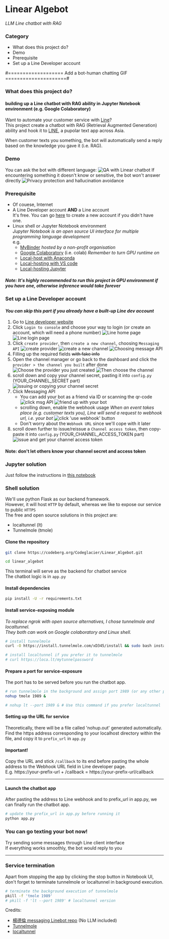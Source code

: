 # Linear Algebot
_LLM Line chatbot with RAG_

### Category
* What does this project do?
* Demo
* Prerequisite
* Set up a Line Developer account

#=================== Add a bot-human chatting GIF =====================#

### What does this project do?
#### building up a Line chatbot with RAG ability in Jupyter Notebook environment (e.g. Google Colaboratory) 

Want to automate your customer service with [Line](https://www.line.me/en/)?  
This project create a chatbot with RAG (Retrieval Augmented Generation) ability and hook it to [LINE](https://www.line.me/en/), a pupolar text app across Asia.

When customer texts you something, the bot will automatically send a reply based on the knowledge you gave it (i.e. RAG).

### Demo
You can ask the bot with different language:
![QA with Linear chatbot](https://codeberg.org/Codeglacier/Linear_Algebot/raw/branch/main/demo/chat_demo_host.png)
If encountering something it doesn't know or sensitive, the bot won't answer directly
![Privacy protection and hallucination avoidance](https://codeberg.org/Codeglacier/Linear_Algebot/raw/branch/main/demo/chat_demo_host0.png)

### Prerequisite
* Of couese, Internet
* A Line Developer account **AND** a Line account  
  It's free. You can go [here](https://developers.line.biz/en/) to create a new account if you didn't have one.
* Linux shell or Jupyter Notebook environment  
_Jupyter Notebook is an open source UI interface for multiple programming language development_  
e.g. 
    * [MyBinder](https://mybinder.org/)
      _hosted by a non-profit organisation_
    * [Google Colaboratory](https://colab.research.google.com/) (i.e. colab)
      _Remember to turn GPU runtime on_
    * [Local-host with Anaconda](https://www.anaconda.com/download)
    * [Local-hosting with VS code](https://code.visualstudio.com/)
    * [Local-hosting Jupyter](https://jupyter.org/install) 
##### Note: It's highly recommended to run this project in GPU environment if you have one, otherwise inference would take forever

### Set up a Line Developer account
#### _You can skip this part if you already have a built-up Line dev account_
1. Go to [Line developer website](https://developers.line.biz/en/)
2. Click `Login to console` and choose your way to login (or create an account, which will need a phone number)
![Line home page](https://codeberg.org/Codeglacier/Linear_Algebot/raw/branch/main/line_account/home_page.png)
![Line login page](https://codeberg.org/Codeglacier/Linear_Algebot/raw/branch/main/line_account/login.png)
3. Click `create provider`, then `create a new channel`, choosing `Messaging API`
![create provider](https://codeberg.org/Codeglacier/Linear_Algebot/raw/branch/main/line_account/click_provider.png)
![create a new channel](https://codeberg.org/Codeglacier/Linear_Algebot/raw/branch/main/line_account/create_channel.png)
![Choosing message API](https://codeberg.org/Codeglacier/Linear_Algebot/raw/branch/main/line_account/choose_msg_api.png)
4. Filling up the required fields ~~with fake info~~
5. Open the channel manager or go back to the dashboard and click the `provider > the channel you built` after done
![Choose the provider you just created](https://codeberg.org/Codeglacier/Linear_Algebot/raw/branch/main/line_account/click_provider.png)
![Then choose the channel](https://codeberg.org/Codeglacier/Linear_Algebot/raw/branch/main/line_account/click_channel.png)
6. scroll down and copy your channel secret, pasting it into `config.py` (YOUR_CHANNEL_SECRET part)
![issuing or copying your channel secret](https://codeberg.org/Codeglacier/Linear_Algebot/raw/branch/main/line_account/channel_secret.png)
7. Click Messaging API
    * You can add your bot as a friend via ID or scanning the qr-code
    ![click msg API](https://codeberg.org/Codeglacier/Linear_Algebot/raw/branch/main/line_account/click_messaging_API.png)
    ![friend up with your bot](https://codeberg.org/Codeglacier/Linear_Algebot/raw/branch/main/line_account/add_your_bot.png)
    * scrolling down, enable the webhook usage
    _When an event takes place (e.g. customer texts you), Line will send a request to webhook url, i.e. your bot_
    ![click 'use webhook' button](https://codeberg.org/Codeglacier/Linear_Algebot/raw/branch/main/line_account/enable_webhook.png)
    * Don't worry about the `Webhook URL` since we'll cope with it later
8. scroll down further to issue\/reissue a `Channel access token`, then copy-paste it into `config.py` (YOUR_CHANNEL_ACCESS_TOKEN part)
![issue and get your channel access token](https://codeberg.org/Codeglacier/Linear_Algebot/raw/branch/main/line_account/issue_channel_token.png)
#### Note: don't let others know your channel secret and access token

### Jupyter solution
Just follow the instructions in [this notebook](https://codeberg.org/Codeglacier/Linear_Algebot/raw/branch/main/chatbot.ipynb)

### Shell solution
We'll use python Flask as our backend framework.  
However, it will host `HTTP` by default, whereas we like to expose our service to public `HTTPS`  
The free and open source solutions in this project are:
* localtunnel (lt)
* Tunnelmole (tmole)

#### Clone the repository  
```bash
git clone https://codeberg.org/Codeglacier/Linear_Algebot.git

cd linear_algebot
```

This terminal will serve as the backend for chatbot service  
The chatbot logic is in `app.py`

#### Install dependencies
```bash
pip install -U -r requirements.txt
```

#### Install service-exposing module
_To replace ngrok with open source alternatives, I chose tunnelmole and localtunnel.  
They both can work on Google colaboratory and Linux shell._

```bash
# install tunnelmole
curl -O https://install.tunnelmole.com/xD345/install && sudo bash install

# install localtunnel if you prefer it to tunnelmole
# curl https://loca.lt/mytunnelpassword
```

#### Prepare a port for service-exposure
The port has to be served before you run the chatbot app.

```bash
# run tunnelmole in the background and assign port 1989 (or any other port you like)
nohup tmole 1989 & 

# nohup lt --port 1989 & # Use this command if you prefer localtunnel
```

#### Setting up the URL for service
Theoretically, there will be a file called 'nohup.out' generated automatically.  
Find the https address corresponding to your localhost directory within the file, and copy it to `prefix_url` in `app.py`

#### **Important!**
Copy the URL and stick `/callback` to its end before pasting the whole address to the Webhook URL field in Line developer page.  
E.g. https://your-prefix-url \+ /callback = https://your-prefix-url/callback

---

#### Launch the chatbot app
After pasting the address to Line webhook and to prefix_url in app.py, we can finally run the chatbot app.
```bash
# update the prefix_url in app.py before running it
python app.py
```

### You can go texting your bot now!
Try sending some messages through Line client interface  
If everything works smoothly, the bot would reply to you

---

### Service termination
Apart from stopping the app by clicking the stop button in Notebook UI, don't forget to terminate tunnelmole or localtunnel in background execution.

```bash
# terminate the background execution of tunnelmole
pkill -f 'tmole 1989'
# pkill -f 'lt --port 1989' # localtunnel version
```

Credits:
* [楊德倫 messaging Linebot repo](https://github.com/telunyang/python_linebot_messaging_api) (No LLM included)
* [Tunnelmole](https://tunnelmole.com/docs/)
* [localtunnel](https://github.com/localtunnel/localtunnel)





